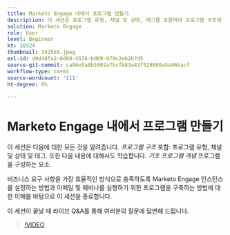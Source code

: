 ```yaml
---
title: Marketo Engage 내에서 프로그램 만들기
description: 이 세션은 프로그램 유형, 채널 및 상태, 태그를 포함하여 프로그램 구조에 대한 모든 것을 알려줍니다.
solution: Marketo Engage
role: User
level: Beginner
kt: 10324
thumbnail: 342555.jpeg
exl-id: a9d48fa2-6d89-4576-bd69-079c2e62b7d5
source-git-commit: ca06e5a8b1602a7bcfb83a43f529680a5a96bacf
workflow-type: tm+mt
source-wordcount: '111'
ht-degree: 0%

---
```


# Marketo Engage 내에서 프로그램 만들기

이 세션은 다음에 대한 모든 것을 알려줍니다. *프로그램 구조* 포함: 프로그램 유형, 채널 및 상태 및 태그. 또한 다음 내용에 대해서도 학습합니다. *기초 프로그램 개념* 프로그램을 구성하는 요소.

비즈니스 요구 사항을 가장 효율적인 방식으로 충족하도록 Marketo Engage 인스턴스를 설정하는 방법과 이메일 및 웨비나를 실행하기 위한 프로그램을 구축하는 방법에 대한 이해를 바탕으로 이 세션을 종료합니다.

이 세션이 끝날 때 라이브 Q&amp;A를 통해 여러분의 질문에 답변해 드립니다.

>[!VIDEO](https://video.tv.adobe.com/v/342555/?quality=12&learn=on)
